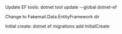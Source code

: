 Update EF tools: 
    dotnet tool update --global dotnet-ef

Change to Fakemail.Data.EntityFramework dir

Initial create:
    dotnet ef migrations add InitialCreate

